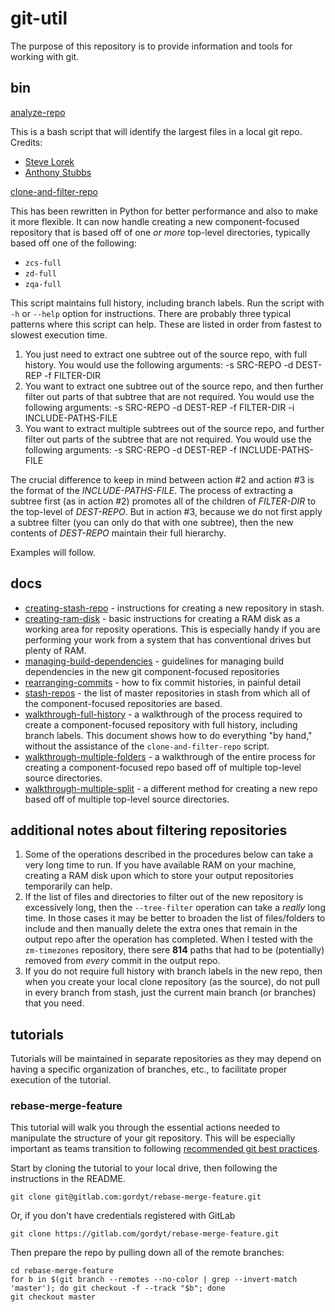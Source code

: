 # git-util

The purpose of this repository is to provide information and tools for working with git.

## bin

[analyze-repo](bin/analyze-repo)

This is a bash script that will identify the largest files in a local git repo.  Credits:

- [Steve Lorek](http://stevelorek.com/how-to-shrink-a-git-repository.html)
- [Anthony Stubbs](https://stubbisms.wordpress.com/2009/07/10/git-script-to-show-largest-pack-objects-and-trim-your-waist-line/)

[clone-and-filter-repo](bin/clone-and-filter-repo)

This has been rewritten in Python for better performance and also to make it more flexible.  It can now handle creating a new component-focused repository that is based off of one *or more* top-level directories, typically based off one of the following:

- `zcs-full`
- `zd-full`
- `zqa-full`

This script maintains full history, including branch labels. Run the script with `-h` or `--help` option for instructions.  There are probably three typical patterns where this script can help.  These are listed in order from fastest to slowest execution time.

1. You just need to extract one subtree out of the source repo, with full history. You would use the following arguments: -s SRC-REPO -d DEST-REP -f FILTER-DIR
2. You want to extract one subtree out of the source repo, and then further filter out parts of that subtree that are not required.  You would use the following arguments: -s SRC-REPO -d DEST-REP -f FILTER-DIR -i INCLUDE-PATHS-FILE
3. You want to extract multiple subtrees out of the source repo, and further filter out parts of the subtree that are not required. You would use the following arguments: -s SRC-REPO -d DEST-REP -f INCLUDE-PATHS-FILE

The crucial difference to keep in mind between action #2 and action #3 is the format of the *INCLUDE-PATHS-FILE*.  The process of extracting a subtree first (as in action #2) promotes all of the children of *FILTER-DIR* to the top-level of *DEST-REPO*.  But in action #3, because we do not first apply a subtree filter (you can only do that with one subtree), then the new contents of *DEST-REPO* maintain their full hierarchy.

Examples will follow.

## docs


- [creating-stash-repo](docs/creating-stash-repo.md) - instructions for creating a new repository in stash.
- [creating-ram-disk](docs/creating-ram-disk.md) - basic instructions for creating a RAM disk as a working area for reposity operations.  This is especially handy if you are performing your work from a system that has conventional drives but plenty of RAM.
- [managing-build-dependencies](docs/managing-build-dependencies.md) - guidelines for managing build dependencies in the new git component-focused repositories
- [rearranging-commits](docs/rearranging-commits.md) - how to fix commit histories, in painful detail
- [stash-repos](docs/stash-repos.md) - the list of master repositories in stash from which all of the component-focused repositories are based.
- [walkthrough-full-history](docs/walkthrough-full-history.md) - a walkthrough of the process required to create a component-focused repository with full history, including branch labels. This document shows how to do everything "by hand," without the assistance of the `clone-and-filter-repo` script.
- [walkthrough-multiple-folders](docs/walkthrough-multiple-folders.md) - a walkthrough of the entire process for creating a component-focused repo based off of multiple top-level source directories.
- [walkthrough-multiple-split](docs/walkthrough-multiple-split.md) - a different method for creating a new repo based off of multiple top-level source directories.

## additional notes about filtering repositories

1. Some of the operations described in the procedures below can take a very long time to run.  If you have available RAM on your machine, creating a RAM disk upon which to store your output repositories temporarily can help.
2. If the list of files and directories to filter out of the new repository is excessively long, then the `--tree-filter` operation can take a *really* long time.  In those cases it may be better to broaden the list of files/folders to include and then manually delete the extra ones that remain in the output repo after the operation has completed.  When I tested with the `zm-timezones` repository, there sere **814** paths that had to be (potentially) removed from *every* commit in the output repo.
3. If you do not require full history with branch labels in the new repo, then when you create your local clone repository (as the source), do not pull in every branch from stash, just the current main branch (or branches) that you need.

## tutorials

Tutorials will be maintained in separate repositories as they may depend on having a specific organization of branches, etc., to facilitate proper execution of the tutorial.

### rebase-merge-feature

This tutorial will walk you through the essential actions needed to manipulate the structure of your git repository.  This will be especially important as teams transition to following [recommended git best practices](http://nvie.com/posts/a-successful-git-branching-model/).

Start by cloning the tutorial to your local drive, then following the instructions in the README.

	git clone git@gitlab.com:gordyt/rebase-merge-feature.git

Or, if you don't have credentials registered with GitLab

    git clone https://gitlab.com/gordyt/rebase-merge-feature.git

Then prepare the repo by pulling down all of the remote branches:

    cd rebase-merge-feature
    for b in $(git branch --remotes --no-color | grep --invert-match 'master'); do git checkout -f --track "$b"; done
    git checkout master


